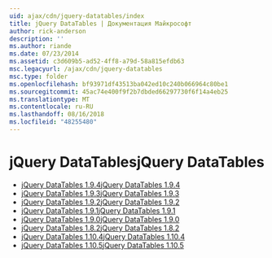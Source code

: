 ```yaml
---
uid: ajax/cdn/jquery-datatables/index
title: jQuery DataTables | Документация Майкрософт
author: rick-anderson
description: ''
ms.author: riande
ms.date: 07/23/2014
ms.assetid: c3d609b5-ad52-4ff8-a79d-58a815efdb63
msc.legacyurl: /ajax/cdn/jquery-datatables
msc.type: folder
ms.openlocfilehash: bf93971df43513ba042ed10c240b066964c80be1
ms.sourcegitcommit: 45ac74e400f9f2b7dbded66297730f6f14a4eb25
ms.translationtype: MT
ms.contentlocale: ru-RU
ms.lasthandoff: 08/16/2018
ms.locfileid: "48255480"
---
```

<a name="jquery-datatables"></a><span data-ttu-id="00fae-102">jQuery DataTables</span><span class="sxs-lookup"><span data-stu-id="00fae-102">jQuery DataTables</span></span>
====================
- [<span data-ttu-id="00fae-103">jQuery DataTables 1.9.4</span><span class="sxs-lookup"><span data-stu-id="00fae-103">jQuery DataTables 1.9.4</span></span>](cdnjquerydatatables194.md)
- [<span data-ttu-id="00fae-104">jQuery DataTables 1.9.3</span><span class="sxs-lookup"><span data-stu-id="00fae-104">jQuery DataTables 1.9.3</span></span>](cdnjquerydatatables193.md)
- [<span data-ttu-id="00fae-105">jQuery DataTables 1.9.2</span><span class="sxs-lookup"><span data-stu-id="00fae-105">jQuery DataTables 1.9.2</span></span>](cdnjquerydatatables192.md)
- [<span data-ttu-id="00fae-106">jQuery DataTables 1.9.1</span><span class="sxs-lookup"><span data-stu-id="00fae-106">jQuery DataTables 1.9.1</span></span>](cdnjquerydatatables191.md)
- [<span data-ttu-id="00fae-107">jQuery DataTables 1.9.0</span><span class="sxs-lookup"><span data-stu-id="00fae-107">jQuery DataTables 1.9.0</span></span>](cdnjquerydatatables190.md)
- [<span data-ttu-id="00fae-108">jQuery DataTables 1.8.2</span><span class="sxs-lookup"><span data-stu-id="00fae-108">jQuery DataTables 1.8.2</span></span>](cdnjquerydatatables182.md)
- [<span data-ttu-id="00fae-109">jQuery DataTables 1.10.4</span><span class="sxs-lookup"><span data-stu-id="00fae-109">jQuery DataTables 1.10.4</span></span>](cdnjquerydatatables104.md)
- [<span data-ttu-id="00fae-110">jQuery DataTables 1.10.5</span><span class="sxs-lookup"><span data-stu-id="00fae-110">jQuery DataTables 1.10.5</span></span>](cdnjquerydatatables105.md)
